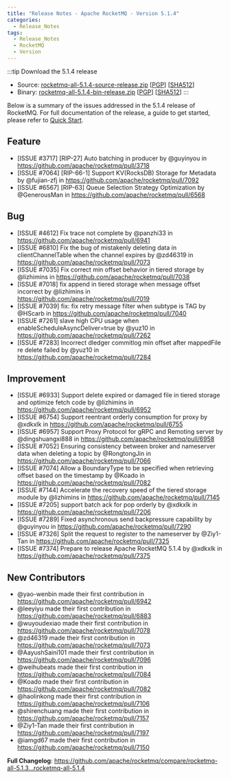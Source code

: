 ```yaml
---
title: "Release Notes - Apache RocketMQ - Version 5.1.4"
categories:
  - Release_Notes 
tags:
  - Release_Notes
  - RocketMQ
  - Version
---
```


:::tip    Download the 5.1.4 release
- Source: [rocketmq-all-5.1.4-source-release.zip](https://archive.apache.org/dist/rocketmq/5.1.4/rocketmq-all-5.1.4-source-release.zip) [[PGP](https://archive.apache.org/dist/rocketmq/5.1.4/rocketmq-all-5.1.4-source-release.zip.asc)] [[SHA512](https://archive.apache.org/dist/rocketmq/5.1.4/rocketmq-all-5.1.4-source-release.zip.sha512)]
- Binary: [rocketmq-all-5.1.4-bin-release.zip](https://archive.apache.org/dist/rocketmq/5.1.4/rocketmq-all-5.1.4-bin-release.zip) [[PGP](https://archive.apache.org/dist/rocketmq/5.1.4/rocketmq-all-5.1.4-bin-release.zip.asc)] [[SHA512](https://archive.apache.org/dist/rocketmq/5.1.4/rocketmq-all-5.1.4-bin-release.zip.sha512)]
  :::
<!--truncate-->

Below is a summary of the issues addressed in the 5.1.4 release of RocketMQ. For full documentation of the release, a guide to get started, please refer to <a href='/docs/quickStart/01quickstart/'>Quick Start</a>.

## Feature
* [ISSUE #3717] [RIP-27] Auto batching in producer by @guyinyou in https://github.com/apache/rocketmq/pull/3718
* [ISSUE #7064] [RIP-66-1] Support KV(RocksDB) Storage for Metadata by @fujian-zfj in https://github.com/apache/rocketmq/pull/7092
* [ISSUE #6567] [RIP-63] Queue Selection Strategy Optimization by @GenerousMan in https://github.com/apache/rocketmq/pull/6568

## Bug
* [ISSUE #4612] Fix trace not complete by @panzhi33 in https://github.com/apache/rocketmq/pull/6941
* [ISSUE #6810] Fix the bug of mistakenly deleting data in clientChannelTable when the channel expires by @zd46319 in https://github.com/apache/rocketmq/pull/7073
* [ISSUE #7035] Fix correct min offset behavior in tiered storage by @lizhimins in https://github.com/apache/rocketmq/pull/7038
* [ISSUE #7018] fix append in tiered storage when message offset incorrect by @lizhimins in https://github.com/apache/rocketmq/pull/7019
* [ISSUE #7039] fix: fix retry message filter when subtype is TAG by @HScarb in https://github.com/apache/rocketmq/pull/7040
* [ISSUE #7261] slave high CPU usage when enableScheduleAsyncDeliver=true by @yuz10 in https://github.com/apache/rocketmq/pull/7262
* [ISSUE #7283] Incorrect dledger commitlog min offset after mappedFile re delete failed by @yuz10 in https://github.com/apache/rocketmq/pull/7284

## Improvement
* [ISSUE #6933] Support delete expired or damaged file in tiered storage and optimize fetch code by @lizhimins in https://github.com/apache/rocketmq/pull/6952
* [ISSUE #6754] Support reentrant orderly consumption for proxy by @xdkxlk in https://github.com/apache/rocketmq/pull/6755
* [ISSUE #6957] Support Proxy Protocol for gRPC and Remoting server by @dingshuangxi888 in https://github.com/apache/rocketmq/pull/6958
* [ISSUE #7052] Ensuring consistency between broker and nameserver data when deleting a topic by @RongtongJin in https://github.com/apache/rocketmq/pull/7066
* [ISSUE #7074] Allow a BoundaryType to be specified when retrieving offset based on the timestamp by @Koado in https://github.com/apache/rocketmq/pull/7082
* [ISSUE #7144] Accelerate the recovery speed of the tiered storage module by @lizhimins in https://github.com/apache/rocketmq/pull/7145
* [ISSUE #7205] support batch ack for pop orderly by @xdkxlk in https://github.com/apache/rocketmq/pull/7206
* [ISSUE #7289] Fixed asynchronous send backpressure capability by @guyinyou in https://github.com/apache/rocketmq/pull/7290
* [ISSUE #7326] Split the request to register to the nameserver by @Ziy1-Tan in https://github.com/apache/rocketmq/pull/7325
* [ISSUE #7374] Prepare to release Apache RocketMQ 5.1.4 by @xdkxlk in https://github.com/apache/rocketmq/pull/7375

## New Contributors
* @yao-wenbin made their first contribution in https://github.com/apache/rocketmq/pull/6942
* @leeyiyu made their first contribution in https://github.com/apache/rocketmq/pull/6883
* @wuyoudexiao made their first contribution in https://github.com/apache/rocketmq/pull/7078
* @zd46319 made their first contribution in https://github.com/apache/rocketmq/pull/7073
* @AayushSaini101 made their first contribution in https://github.com/apache/rocketmq/pull/7096
* @weihubeats made their first contribution in https://github.com/apache/rocketmq/pull/7084
* @Koado made their first contribution in https://github.com/apache/rocketmq/pull/7082
* @haolinkong made their first contribution in https://github.com/apache/rocketmq/pull/7106
* @shirenchuang made their first contribution in https://github.com/apache/rocketmq/pull/7157
* @Ziy1-Tan made their first contribution in https://github.com/apache/rocketmq/pull/7197
* @iamgd67 made their first contribution in https://github.com/apache/rocketmq/pull/7150

**Full Changelog**: https://github.com/apache/rocketmq/compare/rocketmq-all-5.1.3...rocketmq-all-5.1.4